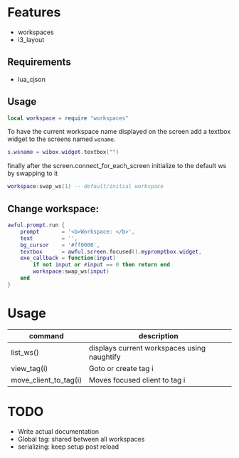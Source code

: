 # Features

- workspaces
- i3_layout

## Requirements
- lua_cjson

## Usage

```lua
local workspace = require "workspaces"
```

To have the current workspace name displayed on the screen add a textbox widget
to the screens named `wsname`.

```lua
s.wsname = wibox.widget.textbox("")
```

finally after the screen.connect_for_each_screen initialize to the default ws
by swapping to it

```lua
workspace:swap_ws(1) -- default/initial workspace
```

## Change workspace:

```lua
awful.prompt.run {
	prompt       = '<b>Workspace: </b>',
	text         = '',
	bg_cursor    = '#ff0000',
	textbox      = awful.screen.focused().mypromptbox.widget,
	exe_callback = function(input)
		if not input or #input == 0 then return end
		workspace:swap_ws(input)
	end
}
```


# Usage

command | description
--------|------------
list_ws()| displays current workspaces using naughtify
view_tag(i)| Goto or create tag i
move_client_to_tag(i)| Moves focused client to tag i

# TODO

- Write actual documentation
- Global tag: shared between all workspaces
- serializing: keep setup post reload
